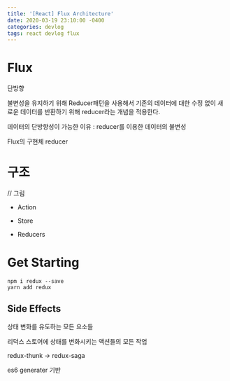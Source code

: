 ```yaml
---
title: '[React] Flux Architecture'
date: 2020-03-19 23:10:00 -0400
categories: devlog
tags: react devlog flux
---
```


# Flux

단방향

불변성을 유지하기 위해 Reducer패턴을 사용해서 기존의 데이터에 대한 수정 없이 새로운 데이터를 반환하기 위해 reducer라는 개념을 적용한다.

데이터의 단방향성이 가능한 이유
: reducer를 이용한 데이터의 불변성

Flux의 구현체 reducer

# 구조

// 그림

- Action

- Store

- Reducers

# Get Starting
```
npm i redux --save
yarn add redux
```

##  Side Effects
상태 변화를 유도하는 모든 요소들

리덕스 스토어에 상태를 변화시키는 액션들의 모든 작업

redux-thunk -> redux-saga

es6 generater 기반 
